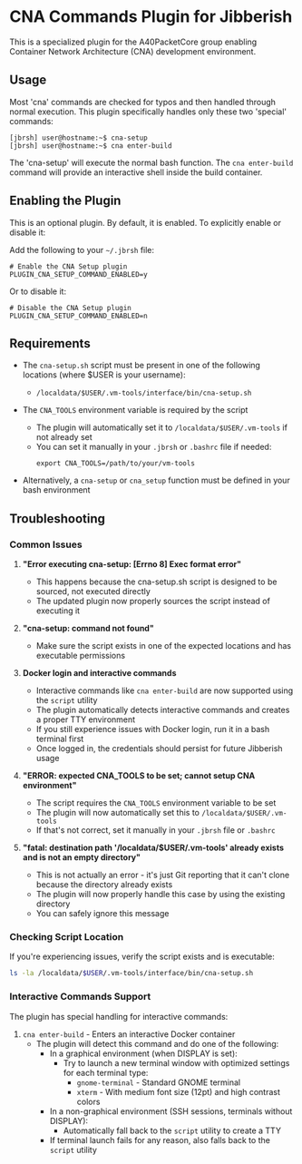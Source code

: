 # CNA Commands Plugin for Jibberish

This is a specialized plugin for the A40PacketCore group enabling Container Network Architecture (CNA) development environment.
## Usage

Most 'cna' commands are checked for typos and then handled through normal execution. This plugin specifically handles only these two 'special' commands:

```
[jbrsh] user@hostname:~$ cna-setup
[jbrsh] user@hostname:~$ cna enter-build
```
The 'cna-setup' will execute the normal bash function.
The `cna enter-build` command will provide an interactive shell inside the build container.

## Enabling the Plugin

This is an optional plugin. By default, it is enabled. To explicitly enable or disable it:

Add the following to your `~/.jbrsh` file:

```
# Enable the CNA Setup plugin
PLUGIN_CNA_SETUP_COMMAND_ENABLED=y
```

Or to disable it:

```
# Disable the CNA Setup plugin
PLUGIN_CNA_SETUP_COMMAND_ENABLED=n
```

## Requirements

- The `cna-setup.sh` script must be present in one of the following locations (where $USER is your username):
  - `/localdata/$USER/.vm-tools/interface/bin/cna-setup.sh`

- The `CNA_TOOLS` environment variable is required by the script
  - The plugin will automatically set it to `/localdata/$USER/.vm-tools` if not already set
  - You can set it manually in your `.jbrsh` or `.bashrc` file if needed:
    ```
    export CNA_TOOLS=/path/to/your/vm-tools
    ```
  
- Alternatively, a `cna-setup` or `cna_setup` function must be defined in your bash environment

## Troubleshooting

### Common Issues

1. **"Error executing cna-setup: [Errno 8] Exec format error"**
   - This happens because the cna-setup.sh script is designed to be sourced, not executed directly
   - The updated plugin now properly sources the script instead of executing it

2. **"cna-setup: command not found"**
   - Make sure the script exists in one of the expected locations and has executable permissions

3. **Docker login and interactive commands**
   - Interactive commands like `cna enter-build` are now supported using the `script` utility
   - The plugin automatically detects interactive commands and creates a proper TTY environment
   - If you still experience issues with Docker login, run it in a bash terminal first
   - Once logged in, the credentials should persist for future Jibberish usage

4. **"ERROR: expected CNA_TOOLS to be set; cannot setup CNA environment"**
   - The script requires the `CNA_TOOLS` environment variable to be set
   - The plugin will now automatically set this to `/localdata/$USER/.vm-tools`
   - If that's not correct, set it manually in your `.jbrsh` file or `.bashrc`

5. **"fatal: destination path '/localdata/$USER/.vm-tools' already exists and is not an empty directory"**
   - This is not actually an error - it's just Git reporting that it can't clone because the directory already exists
   - The plugin will now properly handle this case by using the existing directory
   - You can safely ignore this message

### Checking Script Location

If you're experiencing issues, verify the script exists and is executable:

```bash
ls -la /localdata/$USER/.vm-tools/interface/bin/cna-setup.sh
```

### Interactive Commands Support

The plugin has special handling for interactive commands:

1. `cna enter-build` - Enters an interactive Docker container
   - The plugin will detect this command and do one of the following:
     - In a graphical environment (when DISPLAY is set):
       - Try to launch a new terminal window with optimized settings for each terminal type:
         - `gnome-terminal` - Standard GNOME terminal
         - `xterm` - With medium font size (12pt) and high contrast colors
     - In a non-graphical environment (SSH sessions, terminals without DISPLAY):
       - Automatically fall back to the `script` utility to create a TTY
     - If terminal launch fails for any reason, also falls back to the `script` utility
